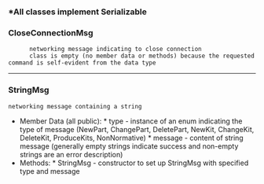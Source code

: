 ### \*All classes implement Serializable

### CloseConnectionMsg
          networking message indicating to close connection
          class is empty (no member data or methods) because the requested command is self-evident from the data type

***

### StringMsg
    networking message containing a string
* Member Data (all public):
      * type - instance of an enum indicating the type of message (NewPart, ChangePart, DeletePart, NewKit, ChangeKit, DeleteKit, ProduceKits, NonNormative)
      * message - content of string message (generally empty strings indicate success and non-empty strings are an error description)
* Methods:
      * StringMsg - constructor to set up StringMsg with specified type and message